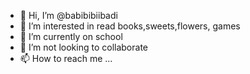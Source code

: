 - 👋 Hi, I’m @babibibiibadi
- 👀 I’m interested in read books,sweets,flowers, games
- 🌱 I’m currently on school
- 💞️ I’m not looking to collaborate 
- 📫 How to reach me ...

<!---
babibibiibadi/babibibiibadi is a ✨ special ✨ repository because its `README.md` (this file) appears on your GitHub profile.
You can click the Preview link to take a look at your changes.
--->
